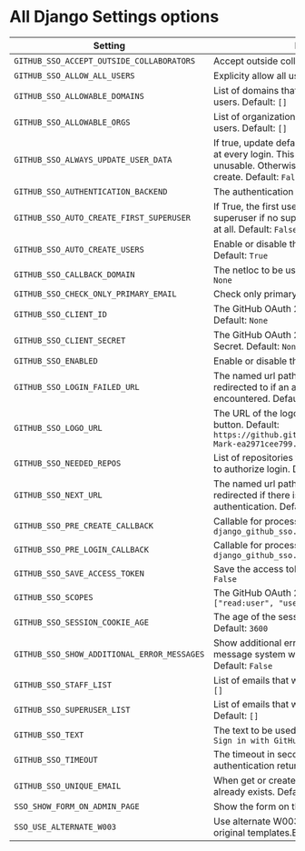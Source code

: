 # All Django Settings options

| Setting                                     | Description                                                                                                                                                                     |
|---------------------------------------------|---------------------------------------------------------------------------------------------------------------------------------------------------------------------------------|
| `GITHUB_SSO_ACCEPT_OUTSIDE_COLLABORATORS`   | Accept outside collaborators. Default: `False`                                                                                                                                  |
| `GITHUB_SSO_ALLOW_ALL_USERS`                | Explicity allow all users. Default: `False`                                                                                                                                     |
| `GITHUB_SSO_ALLOWABLE_DOMAINS`              | List of domains that will be allowed to create users. Default: `[]`                                                                                                             |
| `GITHUB_SSO_ALLOWABLE_ORGS`                 | List of organizations that will be allowed to create users. Default: `[]`                                                                                                       |
| `GITHUB_SSO_ALWAYS_UPDATE_USER_DATA`        | If true, update default user info from GitHub data at every login. This will also make their password unusable. Otherwise, all of this happens only on create. Default: `False` |
| `GITHUB_SSO_AUTHENTICATION_BACKEND`         | The authentication backend to use.  Default: `None`                                                                                                                             |
| `GITHUB_SSO_AUTO_CREATE_FIRST_SUPERUSER`    | If True, the first user that logs in will be created as superuser if no superuser exists in the database at all. Default: `False`                                               |
| `GITHUB_SSO_AUTO_CREATE_USERS`              | Enable or disable the auto-create users feature. Default: `True`                                                                                                                |
| `GITHUB_SSO_CALLBACK_DOMAIN`                | The netloc to be used on Callback URI. Default: `None`                                                                                                                          |
| `GITHUB_SSO_CHECK_ONLY_PRIMARY_EMAIL`       | Check only primary email. Default: `False`                                                                                                                                      |
| `GITHUB_SSO_CLIENT_ID`                      | The GitHub OAuth 2.0 Web Application Client ID. Default: `None`                                                                                                                 |
| `GITHUB_SSO_CLIENT_SECRET`                  | The GitHub OAuth 2.0 Web Application Client Secret. Default: `None`                                                                                                             |
| `GITHUB_SSO_ENABLED`                        | Enable or disable the plugin. Default: `True`                                                                                                                                   |
| `GITHUB_SSO_LOGIN_FAILED_URL`               | The named url path that the user will be redirected to if an authentication error is encountered. Default: `admin:index`                                                        |
| `GITHUB_SSO_LOGO_URL`                       | The URL of the logo to be used on the login button. Default: `https://github.githubassets.com/assets/GitHub-Mark-ea2971cee799.png`                                              |
| `GITHUB_SSO_NEEDED_REPOS`                   | List of repositories the user needs to be member to authorize login. Default: `[]`                                                                                              |
| `GITHUB_SSO_NEXT_URL`                       | The named url path that the user will be redirected if there is no next url after successful authentication. Default: `admin:index`                                             |
| `GITHUB_SSO_PRE_CREATE_CALLBACK`            | Callable for processing pre-create logic. Default: `django_github_sso.hooks.pre_create_user`                                                                                    |
| `GITHUB_SSO_PRE_LOGIN_CALLBACK`             | Callable for processing pre-login logic. Default: `django_github_sso.hooks.pre_login_user`                                                                                      |
| `GITHUB_SSO_SAVE_ACCESS_TOKEN`              | Save the access token in the session. Default: `False`                                                                                                                          |
| `GITHUB_SSO_SCOPES`                         | The GitHub OAuth 2.0 Scopes. Default: `["read:user", "user:email", "read:org"]`                                                                                                 |
| `GITHUB_SSO_SESSION_COOKIE_AGE`             | The age of the session cookie in seconds. Default: `3600`                                                                                                                       |
| `GITHUB_SSO_SHOW_ADDITIONAL_ERROR_MESSAGES` | Show additional error messages in django message system when authentication fails. Default: `False`                                                                             |
| `GITHUB_SSO_STAFF_LIST`                     | List of emails that will be created as staff. Default: `[]`                                                                                                                     |
| `GITHUB_SSO_SUPERUSER_LIST`                 | List of emails that will be created as superuser. Default: `[]`                                                                                                                 |
| `GITHUB_SSO_TEXT`                           | The text to be used on the login button. Default: `Sign in with GitHub`                                                                                                         |
| `GITHUB_SSO_TIMEOUT`                        | The timeout in seconds for the GitHub SSO authentication returns info, in minutes. Default: `10`                                                                                |
| `GITHUB_SSO_UNIQUE_EMAIL`                   | When get or create a new user, check if the email already exists. Default: `False`                                                                                              |
| `SSO_SHOW_FORM_ON_ADMIN_PAGE`               | Show the form on the admin page. Default: `True`                                                                                                                                |
| `SSO_USE_ALTERNATE_W003`                    | Use alternate W003 warning. You need to silence original templates.E003 warning. Default: `False`                                                                               |
